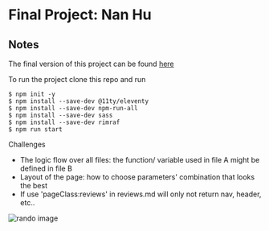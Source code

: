# Final Project: Nan Hu

## Notes

The final version of this project can be found [here](https://<>.netlify.app)

To run the project clone this repo and run

```
$ npm init -y
$ npm install --save-dev @11ty/eleventy
$ npm install --save-dev npm-run-all
$ npm install --save-dev sass
$ npm install --save-dev rimraf
$ npm run start

```

Challenges

- The logic flow over all files: the function/ variable used in file A might be defined in file B
- Layout of the page: how to choose parameters' combination that looks the best 
- If use 'pageClass:reviews' in reviews.md will only not return nav, header, etc.. 

![rando image](https://picsum.photos/640?random=3)